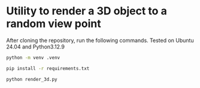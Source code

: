 # Utility to render a 3D object to a random view point

After cloning the repository, run the following commands. Tested on Ubuntu 24.04 and Python3.12.9

```bash
python -m venv .venv
```

```bash
pip install -r requirements.txt
```

```bash
python render_3d.py
```